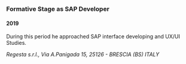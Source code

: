 
### Formative Stage as SAP Developer

#### 2019

During this period he approached SAP interface developing and UX/UI Studies.

*Regesta s.r.l., Via A.Panigada 15, 25126 - BRESCIA (BS) ITALY*